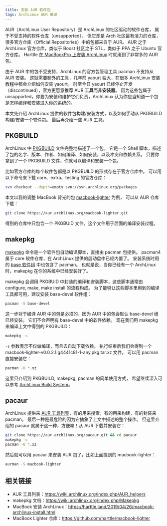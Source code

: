 ```yaml
---
title: 安装 AUR 软件包
tags: ArchLinux AUR 编译
---
```


AUR（ArchLinux User Repository）是 ArchLinux 的社区驱动的软件仓库，
属于不受支持的软件仓库（unsupported）。
但它却是 Arch 社区最有活力的仓库，很多官方仓库（Official Repositories）中的包都来自于 AUR。
AUR 之于 ArchLinux 官方仓库，类似于 Boost 社区之于 STL，类似于 PPA 之于 Ubuntu 官方仓库。
Harttle [在 MacBookPro 上安装 ArchLinux](/2019/04/26/macbook-archlinux-install.html)
时就用到了非常多的 AUR 包。

由于 AUR 中的包不受支持，ArchLinux 的官方包管理工具 pacman 不支持从 AUR 安装。
这就需要额外的工具，几年前 yaourt 独大，在很多 ArchLinux 安装教程中都会介绍如何安装 yaourt。
时至今日 yaourt 已经停止开发（discontinued），官方更愿意推荐 AUR **工具**而非**安装器**。
因为这些包属于 unsupported，你要为安装和维护它们负责，ArchLinux 认为你应当知道一个包是怎样编译和安装进入你的系统的。

本文先介绍 ArchLinux 提供的软件包构建/安装方式，以及如何手动从 PKGBUILD 构建/安装一个软件包。
最后再介绍一些 AUR 工具。

<!--more-->

## PKGBUILD

ArchLinux 中 [PKGBUILD][pkgbuild] 文件完整地描述了一个包。
它是一个 Shell 脚本，描述了包的名字、版本、作者、如何编译、如何安装，以及冲突和依赖关系。
只要你拿到了一个 PKGBUILD 文件，你就可以编译和安装一个包。

比如官方仓库的每个软件包都是以 PKGBUILD 的形式存在于官方仓库中。
可以用以下命令来下载 core、extra、testing 的官方仓库：

```bash
svn checkout --depth=empty svn://svn.archlinux.org/packages
```

本文以我的调整 MacBook 背光的包 [macbook-lighter][macbook-lighter] 为例，
可以从 AUR 仓库下载：

```bash
git clone https://aur.archlinux.org/macbook-lighter.git
```

得到的仓库中只包含一个 PKGBUID 文件，这个文件用于后面的编译安装过程。

## makepkg

[makepkg][makepkg] 命令是一个软件包自动编译脚本，直接由 pacman 包提供。
pacman4 属于 core 软件仓库，在 ArchLinux 提供的启动盘中已经内置了。
安装系统时用的 [base 软件组][base] 中也包含了 pacman。
也就是说，当你已经有一个 ArchLinux 时，makepkg 在你的系统中已经安装好了。

makepkg 会调用 PKGBUID 中封装的编译和安装脚本，这些脚本通常由
configure, make, make install 的流程构成。
为了能够让这些脚本里用到的编译工具都可用，建议安装 base-devel 软件组：

```bash
pacman -S base-devel
```

这一步对于编译 AUR 中的包是必须的，因为 AUR 中的包会默认 base-devel 组已经安装。
它们不会声明有 base-devel 中的软件依赖。
现在我们用 makepkg 来编译上文中得到的 PKGBUILD：

```bash
makepkg -s
```

`-s` 参数表示不仅做编译，而且去自动下载依赖。
执行结束后我们会得到一个 macbook-lighter-v0.0.2.1.g4441c81-1-any.pkg.tar.xz 文件。
可以用 pacman 直接安装它：

```bash
pacman -U *.xz
```

这里只介绍到 PKGBUILD, makepkg, pacman 的简单使用方式，
希望继续深入可以参考 [ArchLinux Build System](https://wiki.archlinux.org/index.php/Arch_Build_System)。

## pacaur

ArchLinux 提供来 [AUR 工具列表](https://wiki.archlinux.org/index.php/AUR_helpers)，有的用来搜索，有的用来构建，有的封装来 pacman。
最后一种是最危险的因为它抽象了上文中描述的整个操作。
但这里介绍的 pacaur 就属于这一种，方便嘛！从 AUR 下载并安装它：

```bash
git clone https://aur.archlinux.org/pacaur.git && cd pacaur
makepkg -s
pacman -U *.xz
```

然后就可以用 pacaur 来安装 AUR 包了，比如上面提到的 macbook-lighter：

```bash
aurman -S macbook-lighter
```

## 相关链接

* AUR 工具列表：<https://wiki.archlinux.org/index.php/AUR_helpers>
* makepkg 文档：<https://wiki.archlinux.org/index.php/Makepkg>
* MacBook 安装 ArchLinux：<https://harttle.land/2019/04/26/macbook-archlinux-install.html>
* MacBook Lighter 仓库：<https://github.com/harttle/macbook-lighter>

[base]: https://www.archlinux.org/groups/x86_64/base/
[makepkg]: https://wiki.archlinux.org/index.php/Makepkg_(%E7%AE%80%E4%BD%93%E4%B8%AD%E6%96%87)
[pkgbuild]: https://wiki.archlinux.org/index.php/PKGBUILD_(%E7%AE%80%E4%BD%93%E4%B8%AD%E6%96%87)
[macbook-lighter]: https://aur.archlinux.org/packages/macbook-lighter
